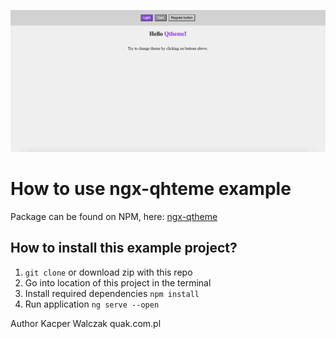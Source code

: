 ![light](github-assets/example_light.png)

# How to use ngx-qhteme example
Package can be found on NPM, here: [ngx-qtheme](https://www.npmjs.com/package/ngx-qtheme)

## How to install this example project?
1. `git clone` or download zip with this repo
2. Go into location of this project in the terminal
3. Install required dependencies `npm install`
4. Run application `ng serve --open`

Author Kacper Walczak
quak.com.pl
